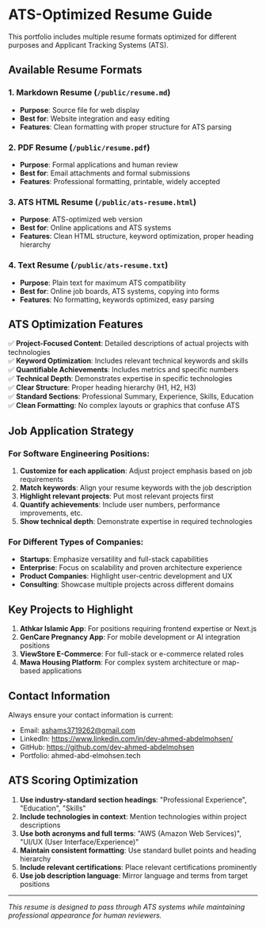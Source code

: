 # ATS-Optimized Resume Guide

This portfolio includes multiple resume formats optimized for different purposes and Applicant Tracking Systems (ATS).

## Available Resume Formats

### 1. **Markdown Resume** (`/public/resume.md`)

- **Purpose**: Source file for web display
- **Best for**: Website integration and easy editing
- **Features**: Clean formatting with proper structure for ATS parsing

### 2. **PDF Resume** (`/public/resume.pdf`)

- **Purpose**: Formal applications and human review
- **Best for**: Email attachments and formal submissions
- **Features**: Professional formatting, printable, widely accepted

### 3. **ATS HTML Resume** (`/public/ats-resume.html`)

- **Purpose**: ATS-optimized web version
- **Best for**: Online applications and ATS systems
- **Features**: Clean HTML structure, keyword optimization, proper heading hierarchy

### 4. **Text Resume** (`/public/ats-resume.txt`)

- **Purpose**: Plain text for maximum ATS compatibility
- **Best for**: Online job boards, ATS systems, copying into forms
- **Features**: No formatting, keywords optimized, easy parsing

## ATS Optimization Features

✅ **Project-Focused Content**: Detailed descriptions of actual projects with technologies  
✅ **Keyword Optimization**: Includes relevant technical keywords and skills  
✅ **Quantifiable Achievements**: Includes metrics and specific numbers  
✅ **Technical Depth**: Demonstrates expertise in specific technologies  
✅ **Clear Structure**: Proper heading hierarchy (H1, H2, H3)  
✅ **Standard Sections**: Professional Summary, Experience, Skills, Education  
✅ **Clean Formatting**: No complex layouts or graphics that confuse ATS

## Job Application Strategy

### For Software Engineering Positions:

1. **Customize for each application**: Adjust project emphasis based on job requirements
2. **Match keywords**: Align your resume keywords with the job description
3. **Highlight relevant projects**: Put most relevant projects first
4. **Quantify achievements**: Include user numbers, performance improvements, etc.
5. **Show technical depth**: Demonstrate expertise in required technologies

### For Different Types of Companies:

- **Startups**: Emphasize versatility and full-stack capabilities
- **Enterprise**: Focus on scalability and proven architecture experience
- **Product Companies**: Highlight user-centric development and UX
- **Consulting**: Showcase multiple projects across different domains

## Key Projects to Highlight

1. **Athkar Islamic App**: For positions requiring frontend expertise or Next.js
2. **GenCare Pregnancy App**: For mobile development or AI integration positions
3. **ViewStore E-Commerce**: For full-stack or e-commerce related roles
4. **Mawa Housing Platform**: For complex system architecture or map-based applications

## Contact Information

Always ensure your contact information is current:

- Email: ashams3719262@gmail.com
- LinkedIn: https://www.linkedin.com/in/dev-ahmed-abdelmohsen/
- GitHub: https://github.com/dev-ahmed-abdelmohsen
- Portfolio: ahmed-abd-elmohsen.tech

## ATS Scoring Optimization

1. **Use industry-standard section headings**: "Professional Experience", "Education", "Skills"
2. **Include technologies in context**: Mention technologies within project descriptions
3. **Use both acronyms and full terms**: "AWS (Amazon Web Services)", "UI/UX (User Interface/Experience)"
4. **Maintain consistent formatting**: Use standard bullet points and heading hierarchy
5. **Include relevant certifications**: Place relevant certifications prominently
6. **Use job description language**: Mirror language and terms from target positions

---

_This resume is designed to pass through ATS systems while maintaining professional appearance for human reviewers._
